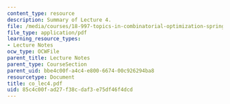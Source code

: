 ```yaml
---
content_type: resource
description: Summary of Lecture 4.
file: /media/courses/18-997-topics-in-combinatorial-optimization-spring-2004/85c4c00fad27f38cdaf3e75df46f4dcd_co_lec4.pdf
file_type: application/pdf
learning_resource_types:
- Lecture Notes
ocw_type: OCWFile
parent_title: Lecture Notes
parent_type: CourseSection
parent_uid: bbe4c00f-a4c4-e800-6674-00c926294ba8
resourcetype: Document
title: co_lec4.pdf
uid: 85c4c00f-ad27-f38c-daf3-e75df46f4dcd
---
```

